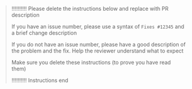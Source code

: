 > !!!!!!!!!! Please delete the instructions below and replace with PR description
>
> If you have an issue number, please use a syntax of
> `Fixes #12345` and a brief change description
>
> If you do not have an issue number, please have a good description of
> the problem and the fix. Help the reviewer understand what to expect
>
> Make sure you delete these instructions (to prove you have read them)
>
> !!!!!!!!!! Instructions end

